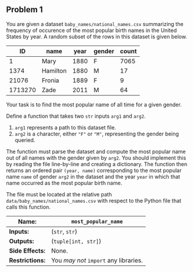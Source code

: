 ## Problem 1

You are given a dataset `baby_names/national_names.csv` summarizing the frequency of occurence of the most popular birth names in the United States by year.
A random subset of the rows in this dataset is given below.

| **ID**         | **name** | **year** | **gender** | **count** |
| -------------- | -------- | -------- | ---------- | --------- |
| 1              | Mary     | 1880     | F          | 7065      |
| 1374           | Hamilton | 1880     | M          | 17        |
| 21076          | Fronia   | 1889     | F          | 9         |
| 1713270        | Zade     | 2011     | M          | 64        |

Your task is to find the most popular name of all time for a given gender.

Define a function that takes two `str` inputs `arg1` and `arg2`.

1. `arg1` represents a path to this dataset file.
2. `arg2` is a character, either `"F"` or `"M"`, representing the gender being queried.

The function must parse the dataset and compute the most popular name out of all names with the gender given by `arg2`.
You should implement this by reading the file line-by-line and creating a dictionary.
The function then returns an ordered pair `(year, name)` corresponding to the most popular name `name` of gender `arg2` in the dataset and the year `year` in which that name occurred as the most popular birth name.

The file must be located at the relative path `data/baby_names/national_names.csv` with respect to the Python file that calls this function.

| **Name:**         | `most_popular_name`                   |
| ----------------- | ------------------------------------- |
| **Inputs:**       | (`str`, `str`)                        |
| **Outputs:**      | (`tuple[int, str]`)                   |
| **Side Effects:** | None.                                 |
| **Restrictions:** | You *may not* `import` any libraries. |
